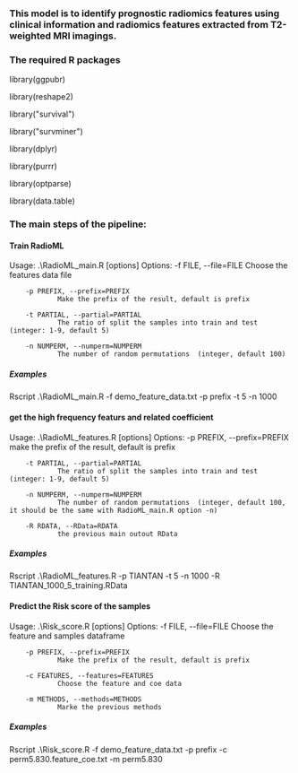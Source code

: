 
### This model is to identify prognostic radiomics features using clinical information and radiomics features extracted from T2-weighted MRI imagings.

###  The required R packages

library(ggpubr)

library(reshape2)

library("survival")

library("survminer")

library(dplyr)

library(purrr)

library(optparse)

library(data.table)


### The main steps of the pipeline:

#### Train RadioML
Usage: .\RadioML_main.R [options]
Options:
        -f FILE, --file=FILE
                Choose the features data file

        -p PREFIX, --prefix=PREFIX
                Make the prefix of the result, default is prefix

        -t PARTIAL, --partial=PARTIAL
                The ratio of split the samples into train and test (integer: 1-9, default 5)

        -n NUMPERM, --numperm=NUMPERM
                The number of random permutations  (integer, default 100)
##### Examples
Rscript .\RadioML_main.R -f demo_feature_data.txt -p prefix -t 5 -n 1000

#### get the high frequency featurs and related coefficient
Usage: .\RadioML_features.R [options]
Options:
        -p PREFIX, --prefix=PREFIX
                make the prefix of the result, default is prefix

        -t PARTIAL, --partial=PARTIAL
                The ratio of split the samples into train and test (integer: 1-9, default 5)

        -n NUMPERM, --numperm=NUMPERM
                The number of random permutations  (integer, default 100, it should be the same with RadioML_main.R option -n)

        -R RDATA, --RData=RDATA
                the previous main outout RData
##### Examples
Rscript .\RadioML_features.R -p TIANTAN -t 5 -n 1000 -R TIANTAN_1000_5_training.RData


#### Predict the Risk score of the samples
Usage: .\Risk_score.R [options]
Options:
        -f FILE, --file=FILE
                Choose the feature and samples dataframe

        -p PREFIX, --prefix=PREFIX
                Make the prefix of the result, default is prefix

        -c FEATURES, --features=FEATURES
                Choose the feature and coe data

        -m METHODS, --methods=METHODS
                Marke the previous methods
##### Examples
Rscript .\Risk_score.R -f demo_feature_data.txt -p prefix -c perm5.830.feature_coe.txt -m perm5.830
